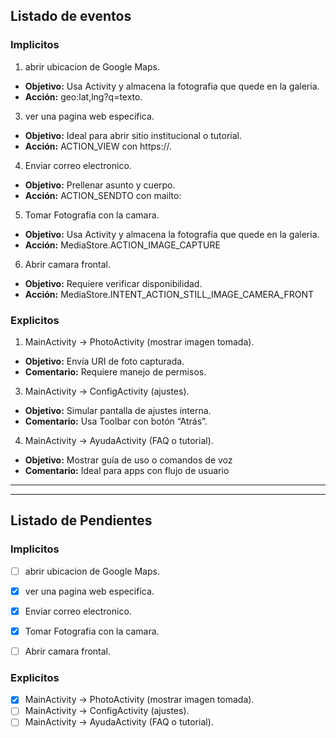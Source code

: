 ## Listado de eventos

### Implicitos
1. abrir ubicacion de Google Maps.
  - **Objetivo:** Usa Activity y almacena la fotografia que quede en la galeria.
  - **Acción:** geo:lat,lng?q=texto.

3. ver una pagina web especifica.
  - **Objetivo:** Ideal para abrir sitio institucional o tutorial.
  - **Acción:** ACTION_VIEW con https://.
    
4. Enviar correo electronico.
  - **Objetivo:** Prellenar asunto y cuerpo.
  - **Acción:** ACTION_SENDTO con mailto:
    
5. Tomar Fotografia con la camara.
  - **Objetivo:** Usa Activity y almacena la fotografia que quede en la galeria.
  - **Acción:** MediaStore.ACTION_IMAGE_CAPTURE
    
6. Abrir camara frontal.
  - **Objetivo:** Requiere verificar disponibilidad.
  - **Acción:** MediaStore.INTENT_ACTION_STILL_IMAGE_CAMERA_FRONT


### Explicitos
1. MainActivity → PhotoActivity (mostrar imagen tomada).
  - **Objetivo:** Envía URI de foto capturada.
  - **Comentario:** Requiere manejo de permisos.
    
3. MainActivity → ConfigActivity (ajustes).
  - **Objetivo:** Simular pantalla de ajustes interna.
  - **Comentario:** Usa Toolbar con botón “Atrás”.
    
4. MainActivity → AyudaActivity (FAQ o tutorial).
  - **Objetivo:** Mostrar guía de uso o comandos de voz
  - **Comentario:** Ideal para apps con flujo de usuario

---
---

## Listado de Pendientes

### Implicitos
- [ ] abrir ubicacion de Google Maps.
- [X] ver una pagina web especifica.
- [X] Enviar correo electronico.
- [X] Tomar Fotografia con la camara.
- [ ] Abrir camara frontal.


### Explicitos
- [X] MainActivity → PhotoActivity (mostrar imagen tomada).
- [ ] MainActivity → ConfigActivity (ajustes).
- [ ] MainActivity → AyudaActivity (FAQ o tutorial).
